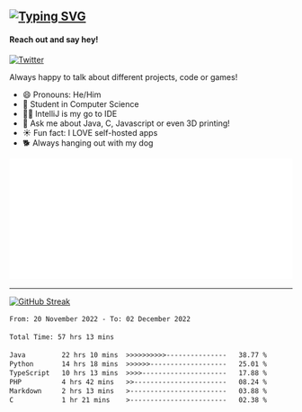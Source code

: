 ## [![Typing SVG](https://readme-typing-svg.demolab.com?font=Fira+Code&size=24&duration=4000&pause=500&color=37DCFF&width=435&lines=Programming+;Exploring;Learning;Gaming)](https://github.com/DynamicApproach?tab=repositories)
#### Reach out and say hey!
[![Twitter](https://img.shields.io/twitter/url/https/twitter.com/FailedToParse.svg?style=social&label=%20%40FailedToParse)](https://twitter.com/FailedToParse)


Always happy to talk about different projects, code or games!

- 😄 Pronouns: He/Him
- 🔭 Student in Computer Science
- 🧑‍💻 IntelliJ is my go to IDE
- 💬 Ask me about Java, C, Javascript or even 3D printing!
- ☀️ Fun fact: I LOVE self-hosted apps
- 🐕 Always hanging out with my dog

[![metrics](/github-metrics.svg)]()
  
  ---------------------------------
  
[![GitHub Streak](https://streak-stats.demolab.com?user=DynamicApproach&theme=dark&hide_border=true&border=0d1117&date_format=M%20j%5B%2C%20Y%5D&currStreakLabel=3F40DD&background=0d1117&sideLabels=17DDA&c)](https://github.com/DynamicApproach?tab=repositories)

<!--START_SECTION:waka-->

```text
From: 20 November 2022 - To: 02 December 2022

Total Time: 57 hrs 13 mins

Java         22 hrs 10 mins  >>>>>>>>>>---------------   38.77 %
Python       14 hrs 18 mins  >>>>>>-------------------   25.01 %
TypeScript   10 hrs 13 mins  >>>>---------------------   17.88 %
PHP          4 hrs 42 mins   >>-----------------------   08.24 %
Markdown     2 hrs 13 mins   >------------------------   03.88 %
C            1 hr 21 mins    >------------------------   02.38 %
```

<!--END_SECTION:waka-->
